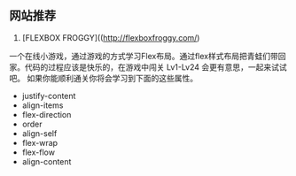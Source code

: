 ## 网站推荐

1. [FLEXBOX FROGGY]((http://flexboxfroggy.com/)

一个在线小游戏，通过游戏的方式学习Flex布局。通过flex样式布局把青蛙们带回家。代码的过程应该是快乐的，在游戏中闯关 Lv1-Lv24 会更有意思，一起来试试吧。
如果你能顺利通关你将会学习到下面的这些属性。

+ justify-content
+ align-items
+ flex-direction
+ order
+ align-self
+ flex-wrap
+ flex-flow
+ align-content